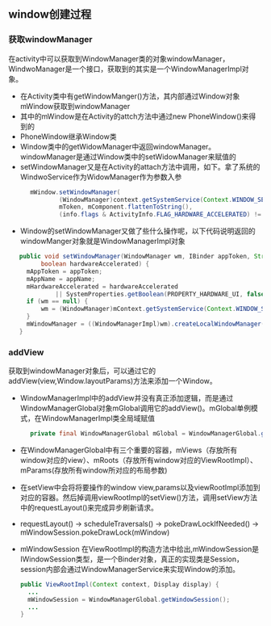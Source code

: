 ## window创建过程
  ### 获取windowManager   
  在activity中可以获取到WindowManager类的对象windowManager，WindwoManager是一个接口，获取到的其实是一个WindowManagerImpl对象。
  - 在Activity类中有getWindowManger()方法，其内部通过Window对象mWindow获取到windowManager
  - 其中的mWindow是在Activity的attch方法中通过new PhoneWindow()来得到的
  - PhoneWindow继承Window类
  - Window类中的getWidowManager中返回windowManager。windowManager是通过Window类中的setWidowManager来赋值的
  - setWindowManager又是在Activity的attach方法中调用，如下。拿了系统的WindwoService作为WidowManager作为参数入参
  ```java
        mWindow.setWindowManager(
                (WindowManager)context.getSystemService(Context.WINDOW_SERVICE),
                mToken, mComponent.flattenToString(),
                (info.flags & ActivityInfo.FLAG_HARDWARE_ACCELERATED) != 0);
  ```          
   -  Window的setWindowManager又做了些什么操作呢，以下代码说明返回的windowManger对象就是WindowManagerImpl对象
   ```java
      public void setWindowManager(WindowManager wm, IBinder appToken, String appName,
            boolean hardwareAccelerated) {
        mAppToken = appToken;
        mAppName = appName;
        mHardwareAccelerated = hardwareAccelerated
                || SystemProperties.getBoolean(PROPERTY_HARDWARE_UI, false);
        if (wm == null) {
            wm = (WindowManager)mContext.getSystemService(Context.WINDOW_SERVICE);
        }
        mWindowManager = ((WindowManagerImpl)wm).createLocalWindowManager(this);
      }
   ```
  ### addView   
  获取到windowManager对象后，可以通过它的addView(view,Window.layoutParams)方法来添加一个Window。
  - WindowManagerImpl中的addView并没有真正添加逻辑，而是通过WindowManagerGlobal对象mGlobal调用它的addView()。mGlobal单例模式，在WindowManagerImpl类全局域赋值
  ```java
        private final WindowManagerGlobal mGlobal = WindowManagerGlobal.getInstance();
  ```
  - 在WindowManagerGlobal中有三个重要的容器，mViews（存放所有window对应的view）、mRoots（存放所有window对应的ViewRootImpl）、mParams(存放所有window所对应的布局参数)
    
  - 在setView中会将将要操作的window view,params以及viewRootImpl添加到对应的容器。然后掉调用viewRootImpl的setView()方法，调用setView方法中的requestLayout()来完成异步刷新请求。
  - requestLayout() -> scheduleTraversals() -> pokeDrawLockIfNeeded() -> mWindowSession.pokeDrawLock(mWindow)
  - mWindowSession 在ViewRootImpl的构造方法中给出,mWindowSession是IWindowSession类型，是一个Binder对象，真正的实现类是Session，session内部会通过WindowManagerService来实现Window的添加。
    ```java
    public ViewRootImpl(Context context, Display display) {
      ...
      mWindowSession = WindowManagerGlobal.getWindowSession();
      ...
    }
    ```
 
    
